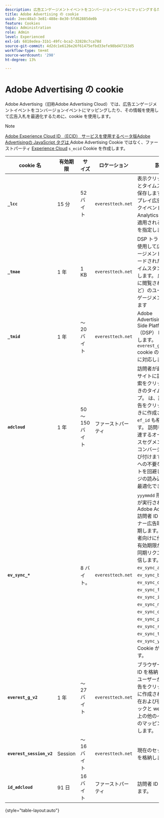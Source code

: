 ```yaml
---
description: 広告エンゲージメントイベントをコンバージョンイベントにマッピングするためのAdobe Advertising Cookie について説明します。その情報を使用して広告入札を最適化する場合もあります。
title: Adobe Advertising の cookie
uuid: 2eec48a3-3e81-488e-8e30-5fd62885de0b
feature: Cookies
topic: Administration
role: Admin
level: Experienced
exl-id: 6818edea-31b1-49fc-bca2-32828c7ca78d
source-git-commit: 4d2dc1e6126e26f61475efbd33efe98bd47153d5
workflow-type: tm+mt
source-wordcount: '298'
ht-degree: 13%

---
```


# Adobe Advertising の cookie

Adobe Advertising（旧称Adobe Advertising Cloud）では、広告エンゲージメントイベントをコンバージョンイベントにマッピングしたり、その情報を使用して広告入札を最適化するために、cookie を使用します。

>[!NOTE]
>
>[Adobe Experience Cloud ID （ECID） サービスを使用するベータ版Adobe Advertisingの JavaScript タグは ](https://experienceleague.adobe.com/docs/id-service/using/intro/overview.html?lang=ja)Adobe Advertising Cookie ではなく、ファーストパーティ [Experience Cloud](experience-cloud.md) `s_ecid` Cookie を作成します。

| cookie 名 | 有効期限 | サイズ | ロケーション | 説明 |
| --- | --- | --- | --- | --- |
| **`_lcc`** | 15 分 | 52 バイト | `everesttech.net` | 表示クリックの ID とタイムスタンプを保存します。 ディスプレイ広告のクリックイベントがAdobe Analytics ヒットに適用されるかどうかを指定します。 |
| **`_tmae`** | 1 年 | 1 KB | `everesttech.net` | DSP トラッキングを使用して広告エンゲージメントのエンコードされた ID とタイムスタンプを保存します。 広告（最後に閲覧された広告など）のユーザーエンゲージメントを含めます |
| **`_tmid`** | 1 年 | ～ 20 バイト | `everesttech.net` | Adobe AdvertisingDemand Side Platform（DSP） ID を格納します。 `everest_g_v2` cookie の訪問者 ID に対応します。 |
| **`adcloud`** | 1 年 | 50～150 バイト | ファーストパーティ | 訪問者が最後に web サイトに訪問して検索をクリックしたときのタイムスタンプ。 は、訪問者が広告をクリックしたときに作成された `ef_id` も格納します。 訪問者 ID を関連するオーディエンスセグメントおよびコンバージョンと結び付けます。 Adobeへの不要なリクエストを回避して、ページの読み込み時間を最適化できます。 |
| **`ev_sync_*`** |  | 8 バイト。 | `everesttech.net` | `yyymmdd` 形式で同期が実行された日付。 Adobe Advertising訪問者 ID をパートナー広告取引所と同期します。 新規訪問者向けに作成され、有効期限が切れると同期リクエストを送信します。 `ev_sync_ax`、`ev_sync_bk`、`ev_sync_dd`、`ev_sync_fs`、`ev_sync_ix`、`ev_sync_nx`、`ev_sync_ox`、`ev_sync_pm`、`ev_sync_rc`、`ev_sync_tm` および `ev_sync_yh` の Cookie が含まれます。 |
| **`everest_g_v2`** | 1 年 | ～ 27 バイト | `everesttech.net` | ブラウザーと訪問者 ID を格納します。 ユーザーが最初に広告をクリックした後に作成されます。 現在および後続のクリックと web サイト上の他のイベントとのマッピングに使用します。 |
| **`everest_session_v2`** | Session | ～ 16 バイト | `everesttech.net` | 現在のセッション ID を格納します。 |
| **`id_adcloud`** | 91 日 | 16 バイト | ファーストパーティ | 訪問者 ID を格納します。 |

{style="table-layout:auto"}
